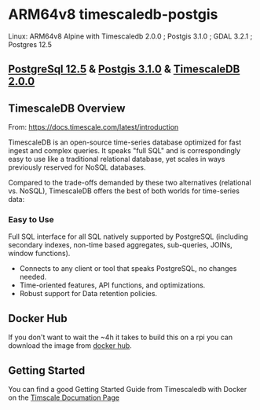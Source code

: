 # ARM64v8 timescaledb-postgis
Linux: ARM64v8 Alpine with Timescaledb 2.0.0 ; Postgis 3.1.0 ; GDAL 3.2.1 ; Postgres 12.5

## [PostgreSql 12.5](https://www.postgresql.org/) & [Postgis 3.1.0](https://postgis.net/) & [TimescaleDB 2.0.0](https://www.timescale.com/)

## TimescaleDB Overview

From: https://docs.timescale.com/latest/introduction

TimescaleDB is an open-source time-series database optimized for fast ingest and complex queries. It speaks "full SQL" and is correspondingly easy to use like a traditional relational database, yet scales in ways previously reserved for NoSQL databases.

Compared to the trade-offs demanded by these two alternatives (relational vs. NoSQL), TimescaleDB offers the best of both worlds for time-series data:

### Easy to Use
Full SQL interface for all SQL natively supported by PostgreSQL (including secondary indexes, non-time based aggregates, sub-queries, JOINs, window functions).

- Connects to any client or tool that speaks PostgreSQL, no changes needed.
- Time-oriented features, API functions, and optimizations.
- Robust support for Data retention policies.

## Docker Hub
If you don't want to wait the ~4h it takes to build this on a rpi you can download the image from [docker hub](https://hub.docker.com/r/thobi85/timescale-postgis/general/).

## Getting Started
You can find a good Getting Started Guide from Timescaledb with Docker on the [Timscale Documation Page](https://docs.timescale.com/latest/getting-started/installation/docker/installation-docker#react-docs)
